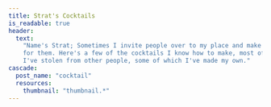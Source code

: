 ```yaml
---
title: Strat's Cocktails
is_readable: true
header:
  text:
    "Name's Strat; Sometimes I invite people over to my place and make cocktails
    for them. Here's a few of the cocktails I know how to make, most of which
    I've stolen from other people, some of which I've made my own."
cascade:
  post_name: "cocktail"
  resources:
    thumbnail: "thumbnail.*"
---
```

